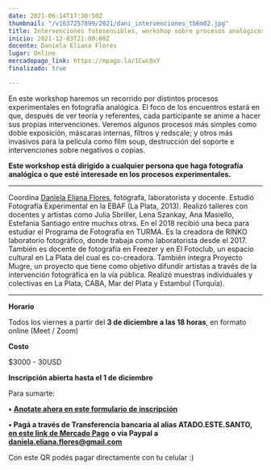 ```yaml
---
date: 2021-06-14T17:30:50Z
thumbnail: "/v1637257899/2021/dani_intervenciones_tb6m02.jpg"
title: Intervenciones fotosensibles, workshop sobre procesos analógicos experimentales
inicio: 2021-12-03T21:00:00Z
docente: Daniela Eliana Flores
lugar: Online
mercadopago_link: https://mpago.la/1Cwc8xY
finalizado: true

---
```

En este workshop haremos un recorrido por distintos procesos experimentales en fotografía analógica. El foco de los encuentros estará en que, después de ver teoría y referentes, cada participante se anime a hacer sus propias intervenciones. Veremos algunos procesos más simples como doble exposición, máscaras internas, filtros y redscale; y otros más invasivos para la película como film soup, destrucción del soporte e intervenciones sobre negativos o copias.

**Este workshop está dirigido a cualquier persona que haga fotografía analógica o que esté interesade en los procesos experimentales.**

***

Coordina [Daniela Eliana Flores](https://www.instagram.com/danielaelianaflores/), fotógrafa, laboratorista y docente. Estudió Fotografía Experimental en la EBAF (La Plata, 2013). Realizó talleres con docentes y artistas como Julia Sbriller, Lena Szankay, Ana Masiello, Estefania Santiago entre muchxs otrxs. En el 2018 recibió una beca para estudiar el Programa de Fotografía en TURMA. Es la creadora de RINKO laboratorio fotográfico, donde trabaja como laboratorista desde el 2017. También es docente de fotografía en Freezer y en El Fotoclub, un espacio cultural en La Plata del cual es co-creadora. También integra Proyecto Mugre, un proyecto que tiene como objetivo difundir artistas a través de la intervención fotográfica en la vía pública. Realizó muestras individuales y colectivas en La Plata, CABA, Mar del Plata y Estambul (Turquía).

***

**Horario**

Todos los viernes a partir del **3 de diciembre a las 18 horas**, en formato online (Meet / Zoom)

**Costo**

$3000 - 30USD

**Inscripción abierta hasta el 1 de diciembre**

Para sumarte:

**•** [**Anotate ahora en este formulario de inscripción**](https://docs.google.com/forms/d/1jq_y3vCadR7amuWq7hq8cFb2AyfTpO9an0W4HrXzVZw/edit "Anotate ahora en este formulario de inscripción")

**• Pagá a través de Transferencia bancaria al alias ATADO.ESTE.SANTO,** [**en este link de Mercado Pago**](https://mpago.la/1Cwc8xY) **o via Paypal a daniela.eliana.flores@gmail.com**

Con este QR podés pagar directamente con tu celular :)